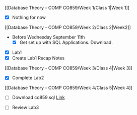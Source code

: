 [[Database Theory - COMP CO859/Week 1/Class 1|Week 1]]

- [x] Nothing for now

[[Database Theory - COMP CO859/Week 2/Class 2|Week2]]
- Before Wednesday September 11th
	- [x] Get set up with SQL Applications. Download.
- [x] Lab1
- [x] Create Lab1 Recap Notes

[[Database Theory - COMP CO859/Week 3/Class 4|Week 3]]

- [x] Complete Lab2

[[Database Theory - COMP CO859/Week 4/Class 5|Week 4]]

- [ ] Download co859.sql [Link](https://mycanvas.mohawkcollege.ca/courses/107243/pages/student-resources)
- [ ] Review Lab3





 
